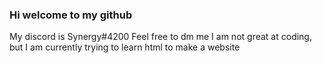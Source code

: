 ### Hi welcome to my github

My discord is Synergy#4200 Feel free to dm me
I am not great at coding, but I am currently trying to learn html to make a website
